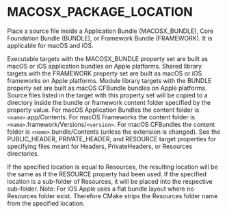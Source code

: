   

# MACOSX_PACKAGE_LOCATION  
Place a source file inside a Application Bundle
(MACOSX_BUNDLE), Core Foundation Bundle (BUNDLE),
or Framework Bundle (FRAMEWORK).  It is applicable for macOS
and iOS.  

Executable targets with the MACOSX_BUNDLE property set are
built as macOS or iOS application bundles on Apple platforms.  Shared
library targets with the FRAMEWORK property set are built as
macOS or iOS frameworks on Apple platforms.  Module library targets with
the BUNDLE property set are built as macOS CFBundle bundles
on Apple platforms.  Source files listed in the target with this property
set will be copied to a directory inside the bundle or framework content
folder specified by the property value.  For macOS Application Bundles the
content folder is ```<name>```.app/Contents.  For macOS Frameworks the
content folder is ```<name>```.framework/Versions/```<version>```.  For macOS
CFBundles the content folder is ```<name>```.bundle/Contents (unless the
extension is changed).  See the PUBLIC_HEADER,
PRIVATE_HEADER, and RESOURCE target properties for
specifying files meant for Headers, PrivateHeaders, or
Resources directories.  

If the specified location is equal to Resources, the resulting location
will be the same as if the RESOURCE property had been used. If
the specified location is a sub-folder of Resources, it will be placed
into the respective sub-folder. Note: For iOS Apple uses a flat bundle layout
where no Resources folder exist. Therefore CMake strips the Resources
folder name from the specified location.  

